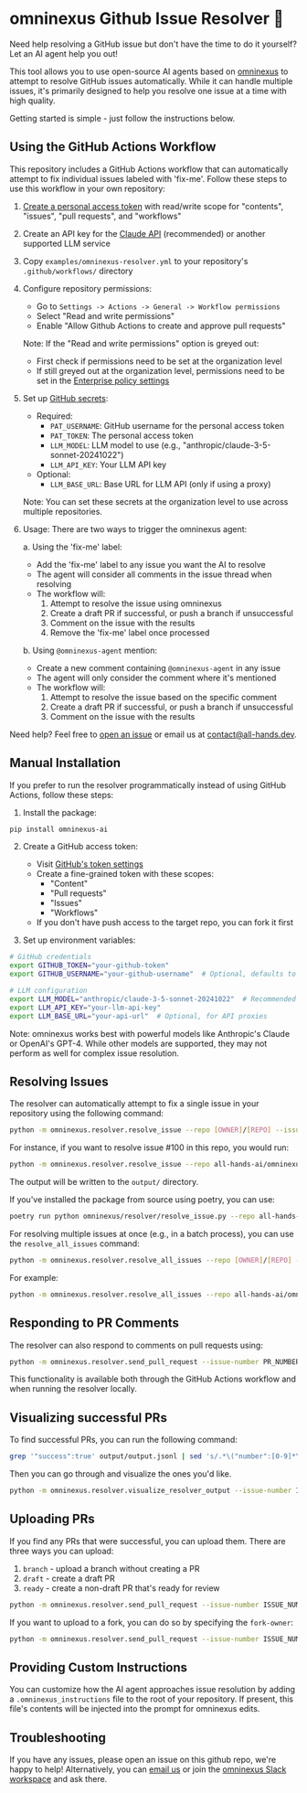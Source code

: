 # omninexus Github Issue Resolver 🙌

Need help resolving a GitHub issue but don't have the time to do it yourself? Let an AI agent help you out!

This tool allows you to use open-source AI agents based on [omninexus](https://github.com/all-hands-ai/omninexus)
to attempt to resolve GitHub issues automatically. While it can handle multiple issues, it's primarily designed
to help you resolve one issue at a time with high quality.

Getting started is simple - just follow the instructions below.

## Using the GitHub Actions Workflow

This repository includes a GitHub Actions workflow that can automatically attempt to fix individual issues labeled with 'fix-me'.
Follow these steps to use this workflow in your own repository:

1. [Create a personal access token](https://github.com/settings/tokens?type=beta) with read/write scope for "contents", "issues", "pull requests", and "workflows"

2. Create an API key for the [Claude API](https://www.anthropic.com/api) (recommended) or another supported LLM service

3. Copy `examples/omninexus-resolver.yml` to your repository's `.github/workflows/` directory

4. Configure repository permissions:
    - Go to `Settings -> Actions -> General -> Workflow permissions`
    - Select "Read and write permissions"
    - Enable "Allow Github Actions to create and approve pull requests"

    Note: If the "Read and write permissions" option is greyed out:
    - First check if permissions need to be set at the organization level
    - If still greyed out at the organization level, permissions need to be set in the [Enterprise policy settings](https://docs.github.com/en/enterprise-cloud@latest/admin/enforcing-policies/enforcing-policies-for-your-enterprise/enforcing-policies-for-github-actions-in-your-enterprise#enforcing-a-policy-for-workflow-permissions-in-your-enterprise)

5. Set up [GitHub secrets](https://docs.github.com/en/actions/security-for-github-actions/security-guides/using-secrets-in-github-actions):
   - Required:
     - `PAT_USERNAME`: GitHub username for the personal access token
     - `PAT_TOKEN`: The personal access token
     - `LLM_MODEL`: LLM model to use (e.g., "anthropic/claude-3-5-sonnet-20241022")
     - `LLM_API_KEY`: Your LLM API key
   - Optional:
     - `LLM_BASE_URL`: Base URL for LLM API (only if using a proxy)

   Note: You can set these secrets at the organization level to use across multiple repositories.

6. Usage:
   There are two ways to trigger the omninexus agent:

   a. Using the 'fix-me' label:
      - Add the 'fix-me' label to any issue you want the AI to resolve
      - The agent will consider all comments in the issue thread when resolving
      - The workflow will:
        1. Attempt to resolve the issue using omninexus
        2. Create a draft PR if successful, or push a branch if unsuccessful
        3. Comment on the issue with the results
        4. Remove the 'fix-me' label once processed

   b. Using `@omninexus-agent` mention:
      - Create a new comment containing `@omninexus-agent` in any issue
      - The agent will only consider the comment where it's mentioned
      - The workflow will:
        1. Attempt to resolve the issue based on the specific comment
        2. Create a draft PR if successful, or push a branch if unsuccessful
        3. Comment on the issue with the results

Need help? Feel free to [open an issue](https://github.com/all-hands-ai/omninexus-resolver/issues) or email us at [contact@all-hands.dev](mailto:contact@all-hands.dev).

## Manual Installation

If you prefer to run the resolver programmatically instead of using GitHub Actions, follow these steps:

1. Install the package:

```bash
pip install omninexus-ai
```

2. Create a GitHub access token:
   - Visit [GitHub's token settings](https://github.com/settings/personal-access-tokens/new)
   - Create a fine-grained token with these scopes:
     - "Content"
     - "Pull requests"
     - "Issues"
     - "Workflows"
   - If you don't have push access to the target repo, you can fork it first

3. Set up environment variables:

```bash
# GitHub credentials
export GITHUB_TOKEN="your-github-token"
export GITHUB_USERNAME="your-github-username"  # Optional, defaults to token owner

# LLM configuration
export LLM_MODEL="anthropic/claude-3-5-sonnet-20241022"  # Recommended
export LLM_API_KEY="your-llm-api-key"
export LLM_BASE_URL="your-api-url"  # Optional, for API proxies
```

Note: omninexus works best with powerful models like Anthropic's Claude or OpenAI's GPT-4. While other models are supported, they may not perform as well for complex issue resolution.

## Resolving Issues

The resolver can automatically attempt to fix a single issue in your repository using the following command:

```bash
python -m omninexus.resolver.resolve_issue --repo [OWNER]/[REPO] --issue-number [NUMBER]
```

For instance, if you want to resolve issue #100 in this repo, you would run:

```bash
python -m omninexus.resolver.resolve_issue --repo all-hands-ai/omninexus-resolver --issue-number 100
```

The output will be written to the `output/` directory.

If you've installed the package from source using poetry, you can use:

```bash
poetry run python omninexus/resolver/resolve_issue.py --repo all-hands-ai/omninexus-resolver --issue-number 100
```

For resolving multiple issues at once (e.g., in a batch process), you can use the `resolve_all_issues` command:

```bash
python -m omninexus.resolver.resolve_all_issues --repo [OWNER]/[REPO] --issue-numbers [NUMBERS]
```

For example:

```bash
python -m omninexus.resolver.resolve_all_issues --repo all-hands-ai/omninexus-resolver --issue-numbers 100,101,102
```

## Responding to PR Comments

The resolver can also respond to comments on pull requests using:

```bash
python -m omninexus.resolver.send_pull_request --issue-number PR_NUMBER --issue-type pr
```

This functionality is available both through the GitHub Actions workflow and when running the resolver locally.

## Visualizing successful PRs

To find successful PRs, you can run the following command:

```bash
grep '"success":true' output/output.jsonl | sed 's/.*\("number":[0-9]*\).*/\1/g'
```

Then you can go through and visualize the ones you'd like.

```bash
python -m omninexus.resolver.visualize_resolver_output --issue-number ISSUE_NUMBER --vis-method json
```

## Uploading PRs

If you find any PRs that were successful, you can upload them.
There are three ways you can upload:

1. `branch` - upload a branch without creating a PR
2. `draft` - create a draft PR
3. `ready` - create a non-draft PR that's ready for review

```bash
python -m omninexus.resolver.send_pull_request --issue-number ISSUE_NUMBER --github-username YOUR_GITHUB_USERNAME --pr-type draft
```

If you want to upload to a fork, you can do so by specifying the `fork-owner`:

```bash
python -m omninexus.resolver.send_pull_request --issue-number ISSUE_NUMBER --github-username YOUR_GITHUB_USERNAME --pr-type draft --fork-owner YOUR_GITHUB_USERNAME
```

## Providing Custom Instructions

You can customize how the AI agent approaches issue resolution by adding a `.omninexus_instructions` file to the root of your repository. If present, this file's contents will be injected into the prompt for omninexus edits.

## Troubleshooting

If you have any issues, please open an issue on this github repo, we're happy to help!
Alternatively, you can [email us](mailto:contact@all-hands.dev) or join the [omninexus Slack workspace](https://join.slack.com/t/opendevin/shared_invite/zt-2oikve2hu-UDxHeo8nsE69y6T7yFX_BA) and ask there.
